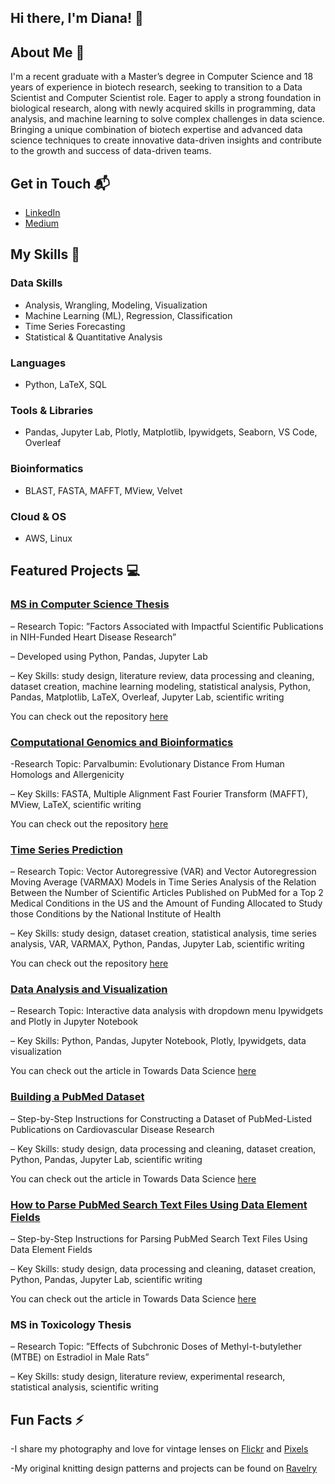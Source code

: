 ## Hi there, I'm Diana! 👋


## About Me 🚀

I'm a recent graduate with a Master’s degree in Computer Science and 18 years of experience in biotech research,
seeking to transition to a Data Scientist and Computer Scientist role. Eager to apply a strong foundation in biological research,
along with newly acquired skills in programming, data analysis, and machine learning to solve complex challenges in data
science. Bringing a unique combination of biotech expertise and advanced data science techniques to create innovative
data-driven insights and contribute to the growth and success of data-driven teams.

## Get in Touch 📬

- [LinkedIn](https://linkedin.com/in/diana-rozenshteyn-012297b/)
- [Medium](https://medium.com/@dianarozenshteyn)


## My Skills 🧠

### Data Skills
- Analysis, Wrangling, Modeling, Visualization  
- Machine Learning (ML), Regression, Classification  
- Time Series Forecasting  
- Statistical & Quantitative Analysis

### Languages
- Python, LaTeX, SQL

### Tools & Libraries
- Pandas, Jupyter Lab, Plotly, Matplotlib, Ipywidgets, Seaborn, VS Code, Overleaf

### Bioinformatics
- BLAST, FASTA, MAFFT, MView, Velvet

### Cloud & OS
- AWS, Linux


## Featured Projects 💻

### [MS in Computer Science Thesis](https://github.com/drozenshteyn/Master-s-Thesis)

– Research Topic: ”Factors Associated with Impactful Scientific Publications in NIH-Funded Heart Disease Research”

– Developed using Python, Pandas, Jupyter Lab

– Key Skills: study design, literature review, data processing and cleaning, dataset creation, machine learning modeling,
statistical analysis, Python, Pandas, Matplotlib, LaTeX, Overleaf, Jupyter Lab, scientific writing 

You can check out the repository [here](https://github.com/drozenshteyn/Master-s-Thesis)

### [Computational Genomics and Bioinformatics ](https://github.com/drozenshteyn/Parvalbumin-Evolutionary-Distance-From-Human-Homologs-and-Allergenicity./tree/main)

-Research Topic: Parvalbumin: Evolutionary Distance From Human Homologs and Allergenicity

– Key Skills: FASTA, Multiple Alignment Fast Fourier Transform (MAFFT), MView, LaTeX, scientific writing

You can check out the repository [here](https://github.com/drozenshteyn/Parvalbumin-Evolutionary-Distance-From-Human-Homologs-and-Allergenicity./tree/main)

### [Time Series Prediction](https://github.com/drozenshteyn/Time-Series-Analysis)

– Research Topic: Vector Autoregressive (VAR) and Vector Autoregression Moving Average (VARMAX) Models in Time
Series Analysis of the Relation Between the Number of Scientific Articles Published on PubMed for a Top 2 Medical
Conditions in the US and the Amount of Funding Allocated to Study those Conditions by the National Institute of Health

– Key Skills: study design, dataset creation, statistical analysis, time series analysis, VAR, VARMAX, Python, Pandas,
Jupyter Lab, scientific writing

You can check out the repository [here](https://github.com/drozenshteyn/Time-Series-Analysis/tree/main)

### [Data Analysis and Visualization](https://medium.com/towards-data-science/interactive-data-analysis-with-dropdown-menu-ipywidgets-and-plotly-in-jupyter-notebook-591a84a81b22)

– Research Topic: Interactive data analysis with dropdown menu Ipywidgets and Plotly in Jupyter Notebook

– Key Skills: Python, Pandas, Jupyter Notebook, Plotly, Ipywidgets, data visualization

You can check out the article in Towards Data Science [here](https://medium.com/towards-data-science/interactive-data-analysis-with-dropdown-menu-ipywidgets-and-plotly-in-jupyter-notebook-591a84a81b22)

### [Building a PubMed Dataset](https://medium.com/towards-data-science/building-a-pubmed-dataset-b1267408417c)

– Step-by-Step Instructions for Constructing a Dataset of PubMed-Listed Publications on Cardiovascular Disease Research

– Key Skills: study design, data processing and cleaning, dataset creation, Python, Pandas, Jupyter Lab, scientific writing 

You can check out the article in Towards Data Science [here](https://medium.com/towards-data-science/building-a-pubmed-dataset-b1267408417c)

### [How to Parse PubMed Search Text Files Using Data Element Fields](https://medium.com/@dianarozenshteyn/how-to-parse-pubmed-search-text-files-using-data-element-fields-1bb9d416b4cd)

– Step-by-Step Instructions for Parsing PubMed Search Text Files Using Data Element Fields

– Key Skills: study design, data processing and cleaning, dataset creation, Python, Pandas, Jupyter Lab, scientific writing 

You can check out the article in Towards Data Science [here](https://medium.com/towards-data-science/building-a-pubmed-dataset-b1267408417c)


### MS in Toxicology Thesis 

– Research Topic: ”Effects of Subchronic Doses of Methyl-t-butylether (MTBE) on Estradiol in Male Rats”

– Key Skills: study design, literature review, experimental research, statistical analysis, scientific writing


## Fun Facts ⚡
-I share my photography and love for vintage lenses on [Flickr](https://www.flickr.com/photos/38997291@N08/) and [Pixels](https://diana-rozenshteyn.pixels.com/)

-My original knitting design patterns and projects can be found on [Ravelry](https://www.ravelry.com/designers/diana-rozenshteyn)
